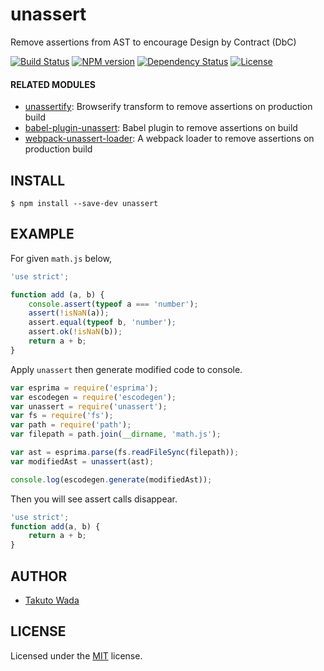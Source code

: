 unassert
================================

Remove assertions from AST to encourage Design by Contract (DbC)

[![Build Status][travis-image]][travis-url]
[![NPM version][npm-image]][npm-url]
[![Dependency Status][depstat-image]][depstat-url]
[![License][license-image]][license-url]


#### RELATED MODULES

- [unassertify](https://github.com/twada/unassertify): Browserify transform to remove assertions on production build
- [babel-plugin-unassert](https://github.com/twada/babel-plugin-unassert): Babel plugin to remove assertions on build
- [webpack-unassert-loader](https://github.com/zoncoen/webpack-unassert-loader): A webpack loader to remove assertions on production build


INSTALL
---------------------------------------

```
$ npm install --save-dev unassert
```


EXAMPLE
---------------------------------------

For given `math.js` below,

```javascript
'use strict';

function add (a, b) {
    console.assert(typeof a === 'number');
    assert(!isNaN(a));
    assert.equal(typeof b, 'number');
    assert.ok(!isNaN(b));
    return a + b;
}
```

Apply `unassert` then generate modified code to console.

```javascript
var esprima = require('esprima');
var escodegen = require('escodegen');
var unassert = require('unassert');
var fs = require('fs');
var path = require('path');
var filepath = path.join(__dirname, 'math.js');

var ast = esprima.parse(fs.readFileSync(filepath));
var modifiedAst = unassert(ast);

console.log(escodegen.generate(modifiedAst));
```

Then you will see assert calls disappear.

```javascript
'use strict';
function add(a, b) {
    return a + b;
}
```


AUTHOR
---------------------------------------
* [Takuto Wada](http://github.com/twada)


LICENSE
---------------------------------------
Licensed under the [MIT](http://twada.mit-license.org/) license.


[npm-url]: https://npmjs.org/package/unassert
[npm-image]: https://badge.fury.io/js/unassert.svg

[travis-url]: http://travis-ci.org/twada/unassert
[travis-image]: https://secure.travis-ci.org/twada/unassert.svg?branch=master

[depstat-url]: https://gemnasium.com/twada/unassert
[depstat-image]: https://gemnasium.com/twada/unassert.svg

[license-url]: http://twada.mit-license.org/
[license-image]: http://img.shields.io/badge/license-MIT-brightgreen.svg
